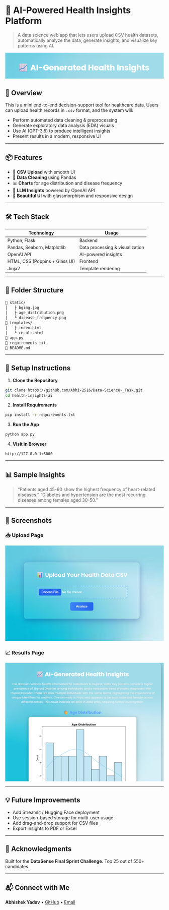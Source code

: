# 🧠 AI-Powered Health Insights Platform

> A data science web app that lets users upload CSV health datasets, automatically analyze the data, generate insights, and visualize key patterns using AI.

![screenshot](static/banner.png)

## 🚀 Overview

This is a mini end-to-end decision-support tool for healthcare data. Users can upload health records in `.csv` format, and the system will:

* Perform automated data cleaning & preprocessing
* Generate exploratory data analysis (EDA) visuals
* Use AI (GPT-3.5) to produce intelligent insights
* Present results in a modern, responsive UI

---

## 📦 Features

* 🔼 **CSV Upload** with smooth UI
* 🧹 **Data Cleaning** using Pandas
* 📊 **Charts** for age distribution and disease frequency
* 🤖 **LLM Insights** powered by OpenAI API
* 🎨 **Beautiful UI** with glassmorphism and responsive design

---

## 🛠 Tech Stack

| Technology                     | Usage                           |
| ------------------------------ | ------------------------------- |
| Python, Flask                  | Backend                         |
| Pandas, Seaborn, Matplotlib    | Data processing & visualization |
| OpenAI API                     | AI-powered insights             |
| HTML, CSS (Poppins + Glass UI) | Frontend                        |
| Jinja2                         | Template rendering              |

---

## 📂 Folder Structure

```
🔼 static/
│   ├ bgimg.jpg
│   ├ age_distribution.png
│   └ disease_frequency.png
🔼 templates/
│   ├ index.html
│   └ result.html
🔼 app.py
🔼 requirements.txt
🔼 README.md
```

---

## 🔧 Setup Instructions

1. **Clone the Repository**

```bash
git clone https://github.com/Abhi-2516/Data-Science-_Task.git
cd health-insights-ai
```

2. **Install Requirements**

```bash
pip install -r requirements.txt
```

3. **Run the App**

```bash
python app.py
```

4. **Visit in Browser**

```
http://127.0.0.1:5000
```

---

## 📊 Sample Insights

> “Patients aged 45-60 show the highest frequency of heart-related diseases.”
> “Diabetes and hypertension are the most recurring diseases among females aged 30-50.”

---

## 📸 Screenshots

### 📥 Upload Page

![upload](static/Upload.png)

### 📈 Results Page

![results](static/Result.png)

---

## 💡 Future Improvements

* Add Streamlit / Hugging Face deployment
* Use session-based storage for multi-user usage
* Add drag-and-drop support for CSV files
* Export insights to PDF or Excel

---

## 🙌 Acknowledgments

Built for the **DataSense Final Sprint Challenge**.
Top 25 out of 550+ candidates.

---

## 📬 Connect with Me

**Abhishek Yadav**
 • [GitHub](https://github.com/Abhi_2516) • [Email](abhishekyadav2022@vitbhopal.ac.in)
